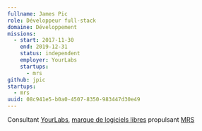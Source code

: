 ```yaml
---
fullname: James Pic
role: Développeur full-stack
domaine: Développement
missions:
  - start: 2017-11-30
    end: 2019-12-31
    status: independent
    employer: YourLabs
    startups:
      - mrs
github: jpic
startups:
  - mrs
uuid: 08c941e5-b0a0-4507-8350-983447d30e49
---
```

Consultant [YourLabs](https://yourlabs.org), [marque de logiciels libres](https://yourlabs.fr) propulsant [MRS](https://www.mrs.beta.gouv.fr)